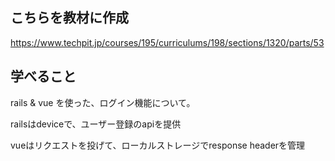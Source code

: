 ## こちらを教材に作成

https://www.techpit.jp/courses/195/curriculums/198/sections/1320/parts/53

## 学べること

rails & vue を使った、ログイン機能について。


railsはdeviceで、ユーザー登録のapiを提供


vueはリクエストを投げて、ローカルストレージでresponse headerを管理
